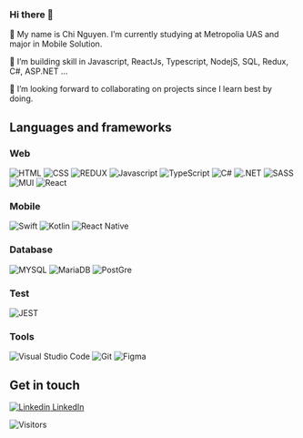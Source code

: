 ### Hi there 👋

🔭 My name is Chi Nguyen. I’m currently studying at Metropolia UAS and major in Mobile Solution.

🌱 I’m building skill in Javascript, ReactJs, Typescript, NodejS, SQL, Redux, C#, ASP.NET ...

👯 I’m looking forward to collaborating on projects since I learn best by doing.

## Languages and frameworks
### Web 
![HTML](https://img.shields.io/badge/HTML5-E34F26?style=for-the-badge&logo=html5&logoColor=white)
![CSS](https://img.shields.io/badge/CSS3-1572B6?style=for-the-badge&logo=css3&logoColor=white)
![REDUX](https://img.shields.io/badge/Redux-593D88?style=for-the-badge&logo=redux&logoColor=white)
![Javascript](https://img.shields.io/badge/JavaScript-F7DF1E?style=for-the-badge&logo=javascript&logoColor=black)
![TypeScript](https://img.shields.io/badge/TypeScript-007ACC?style=for-the-badge&logo=typescript&logoColor=white)
![C#](https://img.shields.io/badge/C%23-239120?style=for-the-badge&logo=c-sharp&logoColor=white)
![.NET](https://img.shields.io/badge/.NET-5C2D91?style=for-the-badge&logo=.net&logoColor=white)
![SASS](https://img.shields.io/badge/Sass-CC6699?style=for-the-badge&logo=sass&logoColor=white)
![MUI](https://img.shields.io/badge/Material--UI-0081CB?style=for-the-badge&logo=material-ui&logoColor=white)
![React](https://img.shields.io/badge/React-20232A?style=for-the-badge&logo=react&logoColor=61DAFB)

### Mobile
![Swift](https://img.shields.io/badge/Swift-FA7343?style=for-the-badge&logo=swift&logoColor=white)
![Kotlin](https://img.shields.io/badge/Kotlin-0095D5?&style=for-the-badge&logo=kotlin&logoColor=white)
![React Native](https://img.shields.io/badge/React_Native-20232A?style=for-the-badge&logo=react&logoColor=61DAFB)

### Database
![MYSQL](https://img.shields.io/badge/MySQL-005C84?style=for-the-badge&logo=mysql&logoColor=white)
![MariaDB](https://img.shields.io/badge/MariaDB-003545?style=for-the-badge&logo=mariadb&logoColor=white)
![PostGre](https://img.shields.io/badge/PostgreSQL-316192?style=for-the-badge&logo=postgresql&logoColor=white)

### Test
![JEST](https://img.shields.io/badge/Jest-323330?style=for-the-badge&logo=Jest&logoColor=white)

### Tools
![Visual Studio Code](https://img.shields.io/badge/Visual_Studio_Code-0078D4?style=for-the-badge&logo=visual%20studio%20code&logoColor=white)
![Git](https://img.shields.io/badge/git-%23F05033.svg?style=for-the-badge&logo=git&logoColor=white)
![Figma](https://img.shields.io/badge/Figma-F24E1E?style=for-the-badge&logo=figma&logoColor=white)

## Get in touch
[![Linkedin](https://i.stack.imgur.com/gVE0j.png) LinkedIn](https://www.linkedin.com/in/chinguyen202)


![Visitors](https://api.visitorbadge.io/api/visitors?path=https%3A%2F%2Fgithub.com%2Fchinguyen202%2F&labelColor=%232ccce4&countColor=%23f47373)
